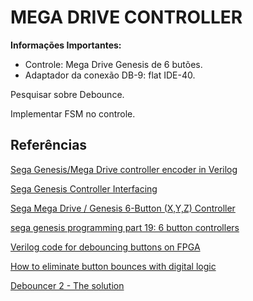 # MEGA DRIVE CONTROLLER

**Informações Importantes:**

- Controle: Mega Drive Genesis de 6 butões.
- Adaptador da conexão DB-9: flat IDE-40.

Pesquisar sobre Debounce.

Implementar FSM no controle.

## Referências

[Sega Genesis/Mega Drive controller encoder in Verilog](https://github.com/bootsector/smd-sixbutton-encoder)

[Sega Genesis Controller Interfacing](https://sites.ualberta.ca/~delliott/ece492/appnotes/2016w/g6_genesis_controllers/genesis_controller.pdf)

[Sega Mega Drive / Genesis 6-Button (X,Y,Z) Controller](https://www.raspberryfield.life/2019/03/25/sega-mega-drive-genesis-6-button-xyz-controller/)

[sega genesis programming part 19: 6 button controllers](https://huguesjohnson.com/programming/genesis/6button/)

[Verilog code for debouncing buttons on FPGA](https://www.fpga4student.com/2017/04/simple-debouncing-verilog-code-for.html)

[How to eliminate button bounces with digital logic](http://zipcpu.com/blog/2017/08/04/debouncing.html)

[Debouncer 2 - The solution](https://www.fpga4fun.com/Debouncer2.html)
